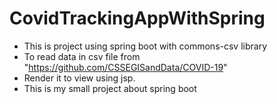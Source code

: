 # CovidTrackingAppWithSpring
- This is project using spring boot with commons-csv library 
- To read data in csv file from "https://github.com/CSSEGISandData/COVID-19" 
- Render it to view using jsp.
- This is my small project about spring boot
